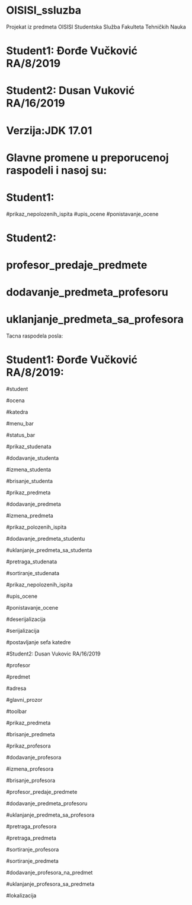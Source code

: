 # OISISI_ssluzba
Projekat iz predmeta OISISI Studentska Služba Fakulteta Tehničkih Nauka

# Student1: Đorđe Vučković RA/8/2019
# Student2:  Dusan Vuković RA/16/2019

# Verzija:JDK 17.01

# Glavne promene u preporucenoj raspodeli i nasoj su:

# Student1: 

#prikaz_nepolozenih_ispita
#upis_ocene
#ponistavanje_ocene
 
 # Student2:

# profesor_predaje_predmete
# dodavanje_predmeta_profesoru
# uklanjanje_predmeta_sa_profesora

Tacna raspodela posla:

# Student1: Đorđe Vučković RA/8/2019:

#student 

#ocena

#katedra

#menu_bar

#status_bar

#prikaz_studenata

#dodavanje_studenta

#izmena_studenta

#brisanje_studenta

#prikaz_predmeta

#dodavanje_predmeta

#izmena_predmeta

#prikaz_polozenih_ispita

#dodavanje_predmeta_studentu

#uklanjanje_predmeta_sa_studenta

#pretraga_studenata

#sortiranje_studenata

#prikaz_nepolozenih_ispita

#upis_ocene

#ponistavanje_ocene

#deserijalizacija

#serijalizacija

#postavljanje sefa katedre


#Student2:  Dusan Vukovic RA/16/2019

#profesor

#predmet

#adresa

#glavni_prozor

#toolbar

#prikaz_predmeta

#brisanje_predmeta

#prikaz_profesora

#dodavanje_profesora

#izmena_profesora

#brisanje_profesora

#profesor_predaje_predmete

#dodavanje_predmeta_profesoru

#uklanjanje_predmeta_sa_profesora

#pretraga_profesora

#pretraga_predmeta

#sortiranje_profesora

#sortiranje_predmeta

#dodavanje_profesora_na_predmet

#uklanjanje_profesora_sa_predmeta

#lokalizacija

